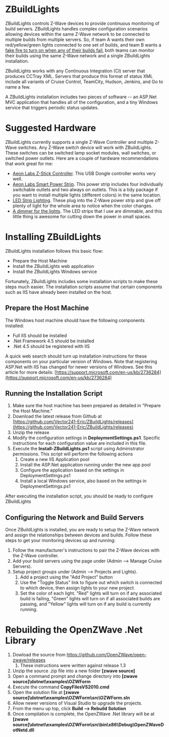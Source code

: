 ZBuildLights
============

ZBuildLights controls Z-Wave devices to provide continuous monitoring of build servers. ZBuildLights handles complex configuration scenarios allowing devices within the same Z-Wave network to be connected to multiple builds from multiple servers. So, if team A wants their own red/yellow/green lights connected to one set of builds, and team B wants a [fake fire to turn on when any of their builds fail](http://amzn.to/1R0f5uZ), both teams can monitor their builds using the same Z-Wave network and a single ZBuildLights installation.

ZBuildLights works with any Continuous Integration (CI) server that produces CCTray XML. Servers that produce this format of status XML include all variants of Cruise Control, TeamCity, Hudson, Jenkins, and Go to name a few. 

A ZBuildLights installation includes two pieces of software -- an ASP.Net MVC application that handles all of the configuration, and a tiny Windows service that triggers periodic status updates.

Suggested Hardware
==================

ZBuildLights currently supports a single Z-Wave Controller and multiple Z-Wave switches. Any Z-Wave switch device will work with ZBuildLights. These switches can be switched lamp socket modules, wall switches, or switched power outlets. Here are a couple of hardware recommendations that work great for me:

* [Aeon Labs Z-Stick Controller](http://bitly.com/1GGmRVW). This USB Dongle controller works very well.
* [Aeon Labs Smart Power Strip](http://bitly.com/1DL4lIK). This power strip includes four individually switchable outlets and two always on outlets. This is a tidy package if you want to install multiple lights (different colors) in the same location.
* [LED Strip Lighting](http://bitly.com/1PZjxtp). These plug into the Z-Wave power strip and give off plenty of light for the whole area to notice when the color changes.
* [A dimmer for the lights](http://amzn.to/1R0hTIE). The LED strips that I use are dimmable, and this little thing is awesome for cutting down the power in small spaces.


Installing ZBuildLights
=======================

ZBuildLights installation follows this basic flow:

* Prepare the Host Machine
* Install the ZBuildLights web application
* Install the ZBuildLights Windows service 

Fortunately, ZBuildLights includes some installation scripts to make these steps much easier. The installation scripts assume that certain components such as IIS have already been installed on the host.

Prepare the Host Machine
------------------------

The Windows host machine should have the following components installed:

* Full IIS should be installed
* .Net Framework 4.5 should be installed
* .Net 4.5 should be registered with IIS

A quick web search should turn up installation instructions for these components on your particular version of Windows. Note that registering ASP.Net with IIS has changed for newer versions of Windows.  See this article for more details: [https://support.microsoft.com/en-us/kb/2736284](https://support.microsoft.com/en-us/kb/2736284)

Running the Installation Script
-------------------------------

1. Make sure the host machine has been prepared as detailed in "Prepare the Host Machine."
2. Download the latest release from Github at [https://github.com/Vector241-Eric/ZBuildLights/releases](https://github.com/Vector241-Eric/ZBuildLights/releases)
3. Unzip the release
4. Modify the configuration settings in **DeploymentSettings.ps1**. Specific instructions for each configuration value are included in this file.
5. Execute the **Install-ZBuildLights.ps1** script using Administrator permissions. This script will perform the following actions
	1. Create a new IIS Application pool
	2. Install the ASP.Net application running under the new app pool
	3. Configure the application based on the settings in DeploymentSettings.ps1
	4. Install a local Windows service, also based on the settings in DeploymentSettings.ps1

After executing the installation script, you should be ready to configure ZBuildLights

Configuring the Network and Build Servers
-----------------------------------------

Once ZBuildLights is installed, you are ready to setup the Z-Wave network and assign the relationships between devices and builds. Follow these steps to get your monitoring devices up and running:

1. Follow the manufacturer's instructions to pair the Z-Wave devices with the Z-Wave controller.
2. Add your build servers using the page under (Admin --> Manage Cruise Servers).
3. Setup project groups under (Admin --> Projects and Lights).
	1. Add a project using the "Add Project" button
	2. Use the "Toggle Status" link to figure out which switch is connected to which device, then assign lights to your new project.
	3. Set the color of each light. "Red" lights will turn on if any associated build is failing, "Green" lights will turn on if all associated builds are passing, and "Yellow" lights will turn on if any build is currently running.   


Rebuilding the OpenZWave .Net Library
=====================================

1. Dowload the source from https://github.com/OpenZWave/open-zwave/releases
    1. These instructions were written against release 1.3
2. Unzip the source .zip file into a new folder **[zwave source]**
3. Open a command prompt and change directory into **[zwave source]\dotnet\examples\OZWForm**
4. Execute the command **CopyFilesVS2010.cmd**
5. Open the solution file at **[zwave source]\dotnet\examples\OZWForm\src\OZWForm.sln**
6. Allow newer versions of Visual Studio to upgrade the projects.
7. From the menu up top, click **Build --> Rebuild Solution**
8. Once compilation is complete, the OpenZWave .Net library will be at **[zwave source]\dotnet\examples\OZWForm\src\bin\x86\Debug\OpenZWaveDotNetd.dll**


